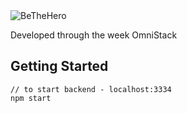<img align="center" src="https://github.com/lucasSPro/BeTheHero/blob/master/Frontend/src/assets/logo.svg)" alt="BeTheHero"/>


Developed through the week OmniStack


## Getting Started

```
// to start backend - localhost:3334
npm start

```
